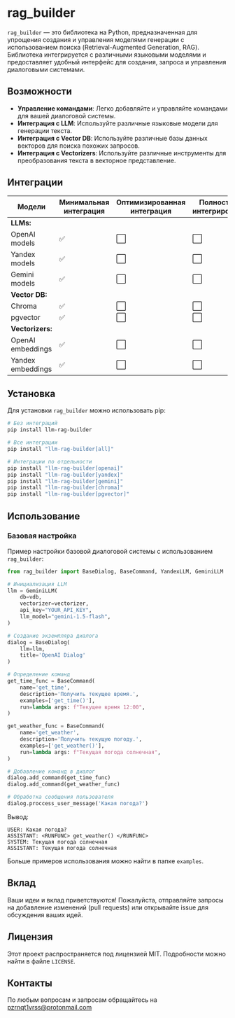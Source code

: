 # rag_builder

`rag_builder` — это библиотека на Python, предназначенная для упрощения создания и управления моделями генерации с использованием поиска (Retrieval-Augmented Generation, RAG). Библиотека интегрируется с различными языковыми моделями и предоставляет удобный интерфейс для создания, запроса и управления диалоговыми системами.

## Возможности

- **Управление командами**: Легко добавляйте и управляйте командами для вашей диалоговой системы.
- **Интеграция с LLM**: Используйте различные языковые модели для генерации текста.
- **Интеграция с Vector DB**: Используйте различные базы данных векторов для поиска похожих запросов.
- **Интеграция с Vectorizers**: Используйте различные инструменты для преобразования текста в векторное представление.

## Интеграции
| Модели           | Минимальная интеграция | Оптимизированная интеграция | Полностью интегрировано |
|------------------|-----------------|-----------------------------|--------------------------|
| **LLMs:**        |                 |                             |                          |
| OpenAI models    | ✅                | ⬜                           | ⬜                        |
| Yandex models    | ✅                | ⬜                           | ⬜                        |
| Gemini models    | ✅                | ⬜                           | ⬜                        |
| **Vector DB:**   |                 |                             |                          |
| Chroma           | ✅                | ⬜                           | ⬜                        |
| pgvector         | ✅                | ⬜                           | ⬜                        |
| **Vectorizers:** |                 |                             |                          |
| OpenAI embeddings| ✅                | ⬜                           | ⬜                        |
| Yandex embeddings| ✅                | ⬜                           | ⬜                        |


## Установка

Для установки `rag_builder` можно использовать pip:

```bash
# Без интеграций
pip install llm-rag-builder

# Все интеграции
pip install "llm-rag-builder[all]"  

# Интеграции по отдельности
pip install "llm-rag-builder[openai]"
pip install "llm-rag-builder[yandex]"
pip install "llm-rag-builder[gemini]"
pip install "llm-rag-builder[chroma]"
pip install "llm-rag-builder[pgvector]"
```

## Использование

### Базовая настройка

Пример настройки базовой диалоговой системы с использованием `rag_builder`:

```python
from rag_builder import BaseDialog, BaseCommand, YandexLLM, GeminiLLM

# Инициализация LLM
llm = GeminiLLM(
    db=vdb,
    vectorizer=vectorizer,
    api_key="YOUR_API_KEY",
    llm_model="gemini-1.5-flash",
)

# Создание экземпляра диалога
dialog = BaseDialog(
    llm=llm,
    title='OpenAI Dialog'
)

# Определение команд
get_time_func = BaseCommand(
    name='get_time',
    description='Получить текущее время.',
    examples=['get_time()'],
    run=lambda args: f"Текущее время 12:00",
)

get_weather_func = BaseCommand(
    name='get_weather',
    description='Получить текущую погоду.',
    examples=['get_weather()'],
    run=lambda args: f"Текущая погода солнечная",
)

# Добавление команд в диалог
dialog.add_command(get_time_func)
dialog.add_command(get_weather_func)

# Обработка сообщения пользователя
dialog.proccess_user_message('Какая погода?')
```
Вывод:
```
USER: Какая погода?
ASSISTANT: <RUNFUNC> get_weather() </RUNFUNC>
SYSTEM: Текущая погода солнечная
ASSISTANT: Текущая погода солнечная
```

Больше примеров использования можно найти в папке `examples`.
## Вклад

Ваши идеи и вклад приветствуются! Пожалуйста, отправляйте запросы на добавление изменений (pull requests) или открывайте issue для обсуждения ваших идей.

## Лицензия

Этот проект распространяется под лицензией MIT. Подробности можно найти в файле `LICENSE`.

## Контакты

По любым вопросам и запросам обращайтесь на [pzrnqt1vrss@protonmail.com](mailto:pzrnqt1vrss@protonmail.com)